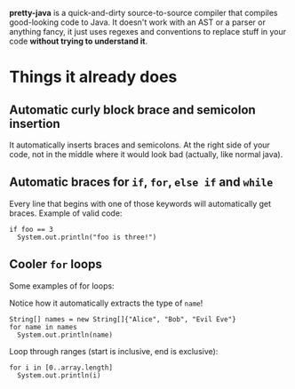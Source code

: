**pretty-java** is a quick-and-dirty source-to-source compiler that compiles good-looking code to Java. It doesn't work with an AST or a parser or anything fancy, it just uses regexes and conventions to replace stuff in your code **without trying to understand it**.

Things it already does
======================
Automatic curly block brace and semicolon insertion
---------------------------------------------------
It automatically inserts braces and semicolons. At the right side of your code, not in the middle where it would look bad (actually, like normal java).

Automatic braces for `if`, `for`, `else if` and `while`
-------------------------------------------------------
Every line that begins with one of those keywords will automatically get braces. Example of valid code:

    if foo == 3
      System.out.println("foo is three!")

Cooler `for` loops
------------------
Some examples of for loops:

Notice how it automatically extracts the type of `name`!

    String[] names = new String[]{"Alice", "Bob", "Evil Eve"}
    for name in names
      System.out.println(name)

Loop through ranges (start is inclusive, end is exclusive):

    for i in [0..array.length]
      System.out.println(i)

